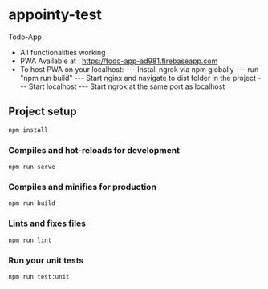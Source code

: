 # appointy-test
Todo-App
- All functionalities working
- PWA Available at : https://todo-app-ad981.firebaseapp.com
- To host PWA on your localhost:
--- Install ngrok via npm globally
--- run "npm run build"
--- Start nginx and navigate to dist folder in the project
--- Start localhost
--- Start ngrok at the same port as localhost
## Project setup
```
npm install
```

### Compiles and hot-reloads for development
```
npm run serve
```

### Compiles and minifies for production
```
npm run build
```

### Lints and fixes files
```
npm run lint
```

### Run your unit tests
```
npm run test:unit
```

